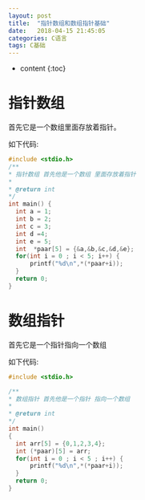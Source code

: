 ```yaml
---
layout: post
title:  "指针数组和数组指针基础"
date:   2018-04-15 21:45:05
categories: C语言
tags: C基础
---
```


* content
 {:toc}

# 指针数组
  首先它是一个数组里面存放着指针。
  
  如下代码:
  ```c
  #include <stdio.h>
/**
 * 指针数组 首先他是一个数组 里面存放着指针
 * 
 * @return int 
 */
int main() {
    int a = 1;
    int b = 2;
    int c = 3;
    int d =4;
    int e = 5;
    int  *paar[5] = {&a,&b,&c,&d,&e};
    for(int i = 0 ; i < 5; i++) {
        printf("%d\n",*(*paar+i));
    }
    return 0;
}
```

# 数组指针
  首先它是一个指针指向一个数组

  如下代码:
  ```c
  #include <stdio.h>

/**
 * 数组指针 首先他是一个指针 指向一个数组
 *
 * @return int
 */
int main()
{
    int arr[5] = {0,1,2,3,4};
    int (*paar)[5] = arr;
    for(int i = 0 ; i < 5 ; i++) {
        printf("%d\n",*(*paar+i));
    }
    return 0;
}
```

